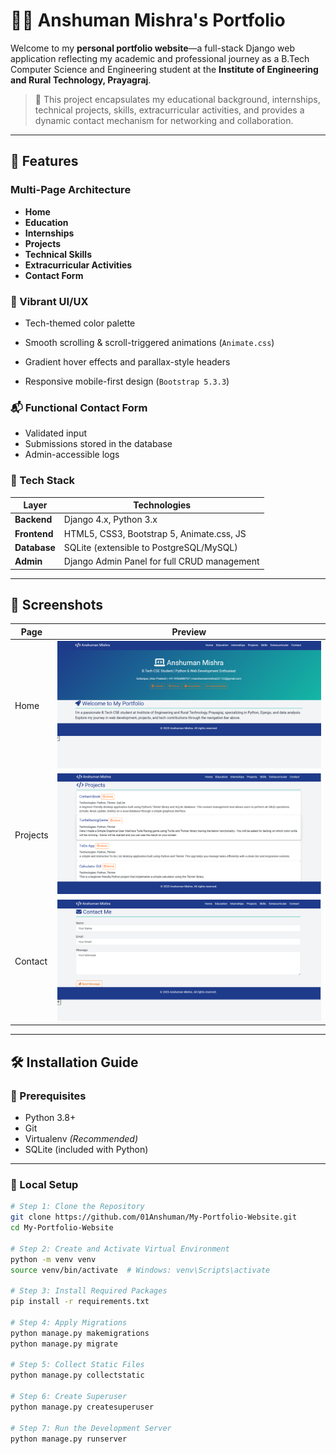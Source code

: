 # 🧑‍💻 Anshuman Mishra's Portfolio

Welcome to my **personal portfolio website**—a full-stack Django web application reflecting my academic and professional journey as a B.Tech Computer Science and Engineering student at the **Institute of Engineering and Rural Technology, Prayagraj**.

> 🎯 This project encapsulates my educational background, internships, technical projects, skills, extracurricular activities, and provides a dynamic contact mechanism for networking and collaboration.

---

## 🌟 Features

###  Multi-Page Architecture
- **Home**
- **Education**
- **Internships**
- **Projects**
- **Technical Skills**
- **Extracurricular Activities**
- **Contact Form**

### 🎨 Vibrant UI/UX
- Tech-themed color palette

- Smooth scrolling & scroll-triggered animations (`Animate.css`)
- Gradient hover effects and parallax-style headers
- Responsive mobile-first design (`Bootstrap 5.3.3`)

### 📬 Functional Contact Form
- Validated input
- Submissions stored in the database
- Admin-accessible logs

### 🧩 Tech Stack

| Layer       | Technologies                                   |
|-------------|------------------------------------------------|
| **Backend** | Django 4.x, Python 3.x                         |
| **Frontend**| HTML5, CSS3, Bootstrap 5, Animate.css, JS      |
| **Database**| SQLite (extensible to PostgreSQL/MySQL)        |
| **Admin**   | Django Admin Panel for full CRUD management    |

---

## 📸 Screenshots


| Page | Preview |
|------|---------|
| Home | ![Home](screenshots/home.png) |
| Projects | ![Projects](screenshots/projects.png) |
| Contact | ![Contact](screenshots/contact.png) |

---

## 🛠️ Installation Guide

### 🔧 Prerequisites
- Python 3.8+
- Git
- Virtualenv *(Recommended)*
- SQLite (included with Python)

---

### 🧪 Local Setup

```bash
# Step 1: Clone the Repository
git clone https://github.com/01Anshuman/My-Portfolio-Website.git
cd My-Portfolio-Website

# Step 2: Create and Activate Virtual Environment
python -m venv venv
source venv/bin/activate  # Windows: venv\Scripts\activate

# Step 3: Install Required Packages
pip install -r requirements.txt

# Step 4: Apply Migrations
python manage.py makemigrations
python manage.py migrate

# Step 5: Collect Static Files
python manage.py collectstatic

# Step 6: Create Superuser
python manage.py createsuperuser

# Step 7: Run the Development Server
python manage.py runserver
